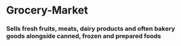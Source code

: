 # Grocery-Market
### Sells fresh fruits, meats, dairy products and often bakery goods alongside canned, frozen and prepared foods
